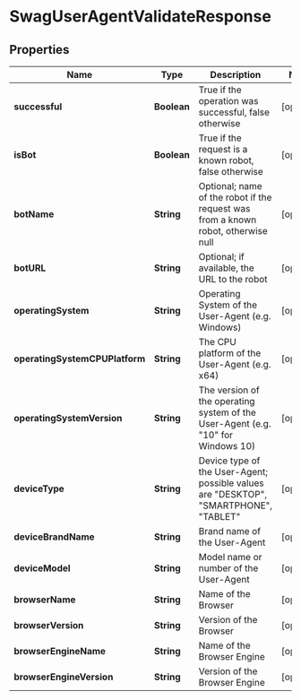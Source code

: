 
# SwagUserAgentValidateResponse

## Properties
Name | Type | Description | Notes
------------ | ------------- | ------------- | -------------
**successful** | **Boolean** | True if the operation was successful, false otherwise |  [optional]
**isBot** | **Boolean** | True if the request is a known robot, false otherwise |  [optional]
**botName** | **String** | Optional; name of the robot if the request was from a known robot, otherwise null |  [optional]
**botURL** | **String** | Optional; if available, the URL to the robot |  [optional]
**operatingSystem** | **String** | Operating System of the User-Agent (e.g. Windows) |  [optional]
**operatingSystemCPUPlatform** | **String** | The CPU platform of the User-Agent (e.g. x64) |  [optional]
**operatingSystemVersion** | **String** | The version of the operating system of the User-Agent (e.g. &quot;10&quot; for Windows 10) |  [optional]
**deviceType** | **String** | Device type of the User-Agent; possible values are &quot;DESKTOP&quot;, &quot;SMARTPHONE&quot;, &quot;TABLET&quot; |  [optional]
**deviceBrandName** | **String** | Brand name of the User-Agent |  [optional]
**deviceModel** | **String** | Model name or number of the User-Agent |  [optional]
**browserName** | **String** | Name of the Browser |  [optional]
**browserVersion** | **String** | Version of the Browser |  [optional]
**browserEngineName** | **String** | Name of the Browser Engine |  [optional]
**browserEngineVersion** | **String** | Version of the Browser Engine |  [optional]



